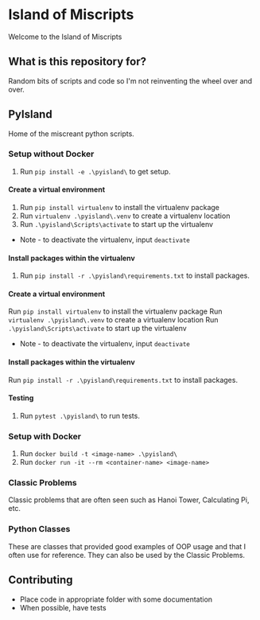 # Island of Miscripts

Welcome to the Island of Miscripts

## What is this repository for?

Random bits of scripts and code so I'm not reinventing the wheel over and over.


## PyIsland

Home of the miscreant python scripts.

### Setup without Docker

1. Run `pip install -e .\pyisland\` to get setup.

#### Create a virtual environment

1. Run `pip install virtualenv` to install the virtualenv package
2. Run `virtualenv .\pyisland\.venv` to create a virtualenv location
3. Run `.\pyisland\Scripts\activate` to start up the virtualenv
* Note - to deactivate the virtualenv, input `deactivate`

#### Install packages within the virtualenv

1. Run `pip install -r .\pyisland\requirements.txt` to install packages.

#### Create a virtual environment
Run `pip install virtualenv` to install the virtualenv package
Run `virtualenv .\pyisland\.venv` to create a virtualenv location
Run `.\pyisland\Scripts\activate` to start up the virtualenv
* Note - to deactivate the virtualenv, input `deactivate`

#### Install packages within the virtualenv
Run `pip install -r .\pyisland\requirements.txt` to install packages.

#### Testing

1. Run `pytest .\pyisland\` to run tests.

### Setup with Docker

1. Run `docker build -t <image-name> .\pyisland\`
2. Run `docker run -it --rm <container-name> <image-name>`

### Classic Problems

Classic problems that are often seen such as Hanoi Tower, Calculating Pi, etc.

### Python Classes

These are classes that provided good examples of OOP usage and that I often
use for reference. They can also be used by the Classic Problems.

## Contributing

* Place code in appropriate folder with some documentation
* When possible, have tests
